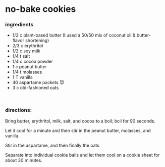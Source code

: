 # no-bake cookies

### ingredients
- 1/2 c plant-based butter (I used a 50/50 mix of coconut oil & butter-flavor shortening)
- 2/3 c erythritol
- 1/2 c soy milk
- 1/4 t salt
- 1/4 c cocoa powder
- 1 c peanut butter
- 1/4 t molasses
- 1 T vanilla
- 40 aspartame packets :smiling_imp:
- 3 c old-fashioned oats

<br>

### directions:

Bring butter, erythritol, milk, salt, and cocoa to a boil; boil for 90 seconds.

Let it cool for a minute and then stir in the peanut butter, molasses, and vanilla.

Stir in the aspartame, and then finally the oats.

Separate into individual cookie balls and let them cool on a cookie sheet for about 30 minutes.
